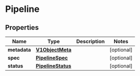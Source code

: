 

# Pipeline

## Properties

Name | Type | Description | Notes
------------ | ------------- | ------------- | -------------
**metadata** | [**V1ObjectMeta**](V1ObjectMeta.md) |  |  [optional]
**spec** | [**PipelineSpec**](PipelineSpec.md) |  |  [optional]
**status** | [**PipelineStatus**](PipelineStatus.md) |  |  [optional]



